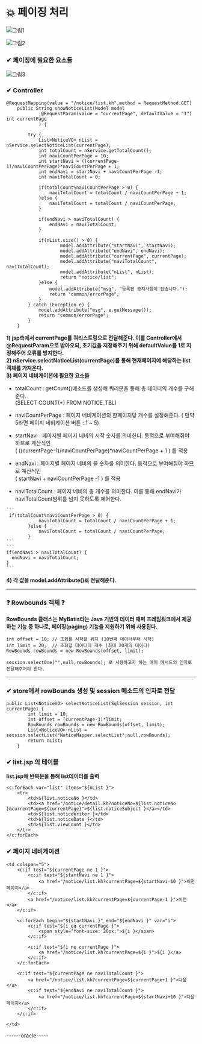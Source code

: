 # 💥 페이징 처리

![그림1](https://github.com/user-attachments/assets/001c3117-828b-42a4-964d-22b226947923)

![그림2](https://github.com/user-attachments/assets/eb5635bd-5b1b-4666-994f-757ab6a1109a)

### ✔ 페이징에 필요한 요소들

![그림3](https://github.com/user-attachments/assets/f7f333a2-2bbc-4975-abec-14a2b940c917)


### ✔ Controller
```
@RequestMapping(value = "/notice/list.kh",method = RequestMethod.GET)
	public String showNoticeList(Model model
			,@RequestParam(value = "currentPage", defaultValue = "1") int currentPage 
			) {
			
		try {
			List<NoticeVO> nList = nService.selectNoticeList(currentPage);
			int totalCount = nService.getTotalCount();
			int naviCountPerPage = 10;
			int startNavi = ((currentPage-1)/naviCountPerPage)*naviCountPerPage + 1;
			int endNavi = startNavi + naviCountPerPage -1;
			int naviTotalCount = 0;
			
			if(totalCount%naviCountPerPage > 0) {
				naviTotalCount = totalCount / naviCountPerPage + 1;
			}else {
				naviTotalCount = totalCount / naviCountPerPage;
			}
			
			if(endNavi > naviTotalCount) {
				endNavi = naviTotalCount;
			}
			
			if(nList.size() > 0) {
					model.addAttribute("startNavi", startNavi);
					model.addAttribute("endNavi", endNavi);
					model.addAttribute("currentPage", currentPage);
					model.addAttribute("naviTotalCount", naviTotalCount);
					model.addAttribute("nList", nList);
					return "notice/list";
			}else {
				model.addAttribute("msg", "등록된 공지사항이 없습니다.");
				return "common/errorPage";
			}
		} catch (Exception e) {
			model.addAttribute("msg", e.getMessage());
			return "common/errorPage";
		}
	}
```
**1) jsp측에서 currentPage를 쿼리스트링으로 전달해준다. 이를 Controller에서 @RequestParam으로 받아오되, 초기값을 지정해주기 위해 defaultValue를 1로 지정해주어 오류를 방지한다.**   
**2) nService.selectNoticeList(currentPage)를 통해 현재페이지에 해당하는 list 객체를 가져온다.**     
**3) 페이지 네비게이션에 필요한 요소들**   
   - totalCount : getCount()메소드를 생성해 쿼리문을 통해 총 데이터의 개수를 구해준다.   
     (SELECT COUNT(*) FROM NOTICE_TBL)
        
   - naviCountPerPage : 페이지 네비게이션의 한페이지당 개수를 설정해준다. ( 만약 5라면 페이지 네비게이션 버튼 : 1 ~ 5)
        
   - startNavi : 페이지별 페이지 네비의 시작 숫자를 의미한다. 동적으로 부여해줘야 하므로 계산식인   
     ( ((currentPage-1)/naviCountPerPage)*naviCountPerPage + 1 ) 를 적용   
       
   - endNavi : 페이지별 페이지 네비의 끝 숫자를 의미한다. 동적으로 부여해줘야 하므로 계산식인   
     ( startNavi + naviCountPerPage -1 ) 를 적용
        
   - naviTotalCount : 페이지 네비의 총 개수를 의미한다. 이를 통해 endNavi가 naviTotalCount범위를 넘지 못하도록 제어한다.
        
    ```
     if(totalCount%naviCountPerPage > 0) {
				naviTotalCount = totalCount / naviCountPerPage + 1;
			}else {
				naviTotalCount = totalCount / naviCountPerPage;
			}
    ```
    ```
    if(endNavi > naviTotalCount) {
      endNavi = naviTotalCount;
    }
    ```   
**4) 각 값을 model.addAttribute()로 전달해준다.**
   
 
--------------------------
### ❓ Rowbounds 객체 ❓   
**RowBounds 클래스는 MyBatis라는 Java 기반의 데이터 매퍼 프레임워크에서 제공하는 기능 중 하나로, 페이징(paging) 기능을 지원하기 위해 사용된다.**

```
int offset = 10; // 조회를 시작할 위치 (10번째 데이터부터 시작)
int limit = 20;  // 조회할 데이터의 개수 (최대 20개의 데이터)
RowBounds rowBounds = new RowBounds(offset, limit);

session.selectOne("",null,rowBounds); 로 사용하고자 하는 매퍼 메서드의 인자로 전달해주어야 한다.
```
------------------------------

### ✔ store에서 rowBounds 생성 및 session 메소드의 인자로 전달    
```
public List<NoticeVO> selectNoticeList(SqlSession session, int currentPage) {
		int limit = 10;
		int offset = (currentPage-1)*limit;
		RowBounds rowBounds = new RowBounds(offset, limit);
		List<NoticeVO> nList = session.selectList("NoticeMapper.selectList",null,rowBounds);
		return nList;
	}
```


### ✔ list.jsp 의 테이블   
**list.jsp에 반복문을 통해 list데이터를 출력**
```
<c:forEach var="list" items="${nList }">
	<tr>
		<td>${list.noticeNo }</td>
		<td><a href="/notice/detail.kh?noticeNo=${list.noticeNo }&currentPage=${currentPage}">${list.noticeSubject }</a></td>
		<td>${list.noticeWriter }</td>
		<td>${list.noticeDate }</td>
		<td>${list.viewCount }</td>
	</tr>
</c:forEach>
```

### ✔ 페이지 네비게이션
```
<td colspan="5">
	<c:if test="${currentPage ne 1 }">
		<c:if test="${startNavi ne 1 }">
			<a href="/notice/list.kh?currentPage=${startNavi-10 }">이전페이지</a>
		</c:if>
		<a href="/notice/list.kh?currentPage=${currentPage-1 }">이전</a>
	</c:if>
	
	<c:forEach begin="${startNavi }" end="${endNavi }" var="i">
		<c:if test="${i eq currentPage }">
			<span style="font-size: 20px;">${i }</span>
		</c:if>
		
		<c:if test="${i ne currentPage }">
			<a href="/notice/list.kh?currentPage=${i }">${i }</a>
		</c:if>
	</c:forEach>
	
	<c:if test="${currentPage ne naviTotalCount }">
		<a href="/notice/list.kh?currentPage=${currentPage+1 }">다음</a>
		<c:if test="${endNavi ne naviTotalCount }">
			<a href="/notice/list.kh?currentPage=${startNavi+10 }">다음페이지</a>
		</c:if>
	</c:if>
	
</td>
```







------oracle-----
